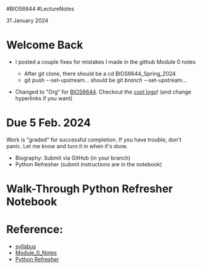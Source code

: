 #BIOS6644
#LectureNotes

31 January 2024

# Welcome Back
- I posted a couple fixes for mistakes I made in the github Module 0 notes
	- After git clone, there should be a cd BIOS6644_Spring_2024
	- git push --set-upstream... should be git _branch_ --set-upstream...

- Changed to "Org" for [BIOS6644](https://github.com/BIOS6644/).  Checkout the [cool logo](https://avatars.githubusercontent.com/u/157696253?s=400&u=6c364839304098c985a384be59d3f44db3267b5d&v=4)! (and change hyperlinks if you want)

# Due 5 Feb. 2024
Work is "graded" for successful completion.  If you have trouble, don't panic.  Let me know and turn it in when it's done.
- Biography: Submit via GitHub (in your branch)
- Python Refresher (submit instructions are in the notebook)

# Walk-Through Python Refresher Notebook


# Reference:
-  [syllabus](https://ucdenver.instructure.com/courses/533986/assignments/syllabus)
- [Module_0_Notes](https://github.com/pulsetracker/BIOS6644_Spring_2024/blob/main/Modules/Module_0/docs/Module_0_Notes.md)
- [Python Refresher](https://github.com/BIOS6644/BIOS6644_Spring_2024/blob/main/Modules/Module_0/docs/M0_Python_Refresher.ipynb)

